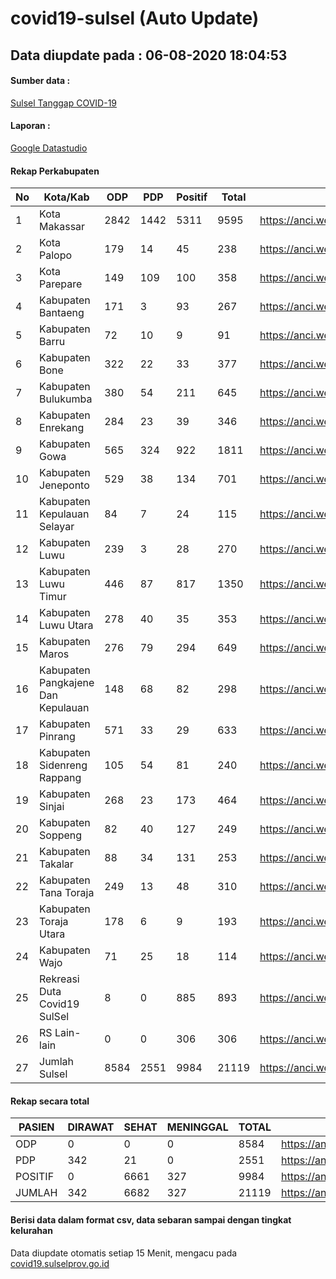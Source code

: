 
# covid19-sulsel (Auto Update)

## Data diupdate pada : 06-08-2020 18:04:53

#### Sumber data :
[Sulsel Tanggap COVID-19](https://covid19.sulselprov.go.id)

#### Laporan :
[Google Datastudio](https://datastudio.google.com/s/jythWGc1j4w)

#### Rekap Perkabupaten 
|No|Kota/Kab|ODP|PDP|Positif|Total|Link|
| --- | --- | --- | --- | --- | --- | --- |
|1|Kota Makassar|2842|1442|5311|9595|https://anci.web.id/cor/kota_makassar|
|2|Kota Palopo|179|14|45|238|https://anci.web.id/cor/kota_palopo|
|3|Kota Parepare|149|109|100|358|https://anci.web.id/cor/kota_parepare|
|4|Kabupaten Bantaeng|171|3|93|267|https://anci.web.id/cor/kabupaten_bantaeng|
|5|Kabupaten Barru|72|10|9|91|https://anci.web.id/cor/kabupaten_barru|
|6|Kabupaten Bone|322|22|33|377|https://anci.web.id/cor/kabupaten_bone|
|7|Kabupaten Bulukumba|380|54|211|645|https://anci.web.id/cor/kabupaten_bulukumba|
|8|Kabupaten Enrekang|284|23|39|346|https://anci.web.id/cor/kabupaten_enrekang|
|9|Kabupaten Gowa|565|324|922|1811|https://anci.web.id/cor/kabupaten_gowa|
|10|Kabupaten Jeneponto|529|38|134|701|https://anci.web.id/cor/kabupaten_jeneponto|
|11|Kabupaten Kepulauan Selayar|84|7|24|115|https://anci.web.id/cor/kabupaten_kepulauan_selayar|
|12|Kabupaten Luwu|239|3|28|270|https://anci.web.id/cor/kabupaten_luwu|
|13|Kabupaten Luwu Timur|446|87|817|1350|https://anci.web.id/cor/kabupaten_luwu_timur|
|14|Kabupaten Luwu Utara|278|40|35|353|https://anci.web.id/cor/kabupaten_luwu_utara|
|15|Kabupaten Maros|276|79|294|649|https://anci.web.id/cor/kabupaten_maros|
|16|Kabupaten Pangkajene Dan Kepulauan|148|68|82|298|https://anci.web.id/cor/kabupaten_pangkajene_dan_kepulauan|
|17|Kabupaten Pinrang|571|33|29|633|https://anci.web.id/cor/kabupaten_pinrang|
|18|Kabupaten Sidenreng Rappang|105|54|81|240|https://anci.web.id/cor/kabupaten_sidenreng_rappang|
|19|Kabupaten Sinjai|268|23|173|464|https://anci.web.id/cor/kabupaten_sinjai|
|20|Kabupaten Soppeng|82|40|127|249|https://anci.web.id/cor/kabupaten_soppeng|
|21|Kabupaten Takalar|88|34|131|253|https://anci.web.id/cor/kabupaten_takalar|
|22|Kabupaten Tana Toraja|249|13|48|310|https://anci.web.id/cor/kabupaten_tana_toraja|
|23|Kabupaten Toraja Utara|178|6|9|193|https://anci.web.id/cor/kabupaten_toraja_utara|
|24|Kabupaten Wajo|71|25|18|114|https://anci.web.id/cor/kabupaten_wajo|
|25|Rekreasi Duta Covid19 SulSel|8|0|885|893|https://anci.web.id/cor/rekreasi_duta_covid19_sulsel|
|26|RS Lain-lain|0|0|306|306|https://anci.web.id/cor/rs_lain-lain|
|27|Jumlah Sulsel|8584|2551|9984|21119|https://anci.web.id/cor/jumlah_sulsel|

#### Rekap secara total

| PASIEN | DIRAWAT | SEHAT | MENINGGAL | TOTAL | LINK |
| ---- | -------- | ---- | ---- |  ---- | ---- |
| ODP | 0 | 0 | 0 | 8584 | https://anci.web.id/cor/odp_detail.html |
| PDP | 342 | 21 | 0 | 2551 | https://anci.web.id/cor/pdp_detail.html |
| POSITIF | 0 | 6661 | 327 | 9984 | https://anci.web.id/cor/positif_detail.html |
| JUMLAH | 342 | 6682 | 327 | 21119 | https://anci.web.id/cor/jumlah_sulsel/ |

 
#### Berisi data dalam format csv, data sebaran sampai dengan tingkat kelurahan

Data diupdate otomatis setiap 15 Menit, mengacu pada [covid19.sulselprov.go.id](https://covid19.sulselprov.go.id)

